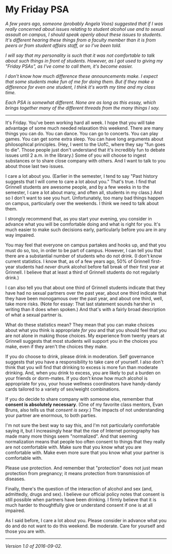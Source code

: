 My Friday PSA
=============

*A few years ago, someone (probably Angela Voos) suggested that if I
was really concerned about issues relating to student alcohol use and
to sexual assault on campus, I should speak openly about these issues to
students. It's different hearing these things from a faculty member than
it is from peers or from student affairs staff, or so I've been told.*

*I will say that my personality is such that it was not comfortable to
talk about such things in front of students.  However, as I got used to
giving my "Friday PSAs", as I've come to call them, it's become easier.*

*I don't know how much difference these announcements make.  I expect that
some students make fun of me for doing them.  But if they make a difference
for even one student, I think it's worth my time and my class time.*

*Each PSA is somewhat different.  None are as long as this essay, which
brings together many of the different threads from the many things I say.*

---

It's Friday.  You've been working hard all week.  I hope that you will
take advantage of some much needed relaxation this weekend.  There are
many things you can do.  You can dance.  You can go to concerts.
You can play games.  You can get some extra sleep.  You can have long
arguments about philosophical principles.  (Hey, I went to the UofC,
where they say "fun goes to die".  Those people just don't understand
that it's incredibly fun to debate issues until 2 a.m. in the library.)
Some of you will choose to ingest substances or to share close company
with others.  And I want to talk to you about those last two issues.

I care a lot about you.  (Earlier in the semester, I tend to say "Past
history suggests that I will come to care a lot about you."  That's true.
I find that Grinnell students are awesome people, and by a few weeks
in to the semester, I care a lot about many, and often all, students
in my class.)  And so I don't want to see you hurt.  Unfortunately,
too many bad things happen on campus, particularly over the weekends.
I think we need to talk about them.

I strongly recommend that, as you start your evening, you consider in
advance what you will be comfortable doing and what is right for you.
It's much easier to make such decisions early, particularly before you
are in any way impaired.

You may feel that everyone on campus partakes and hooks up, and that you
must do so, too, in order to be part of campus.  However, I can tell
you that there are a substantial number of students who do not drink.
(I don't know current statistics.  I know that, as of a few years ago,
50% of Grinnell first-year students had *never* drunk alcohol before
fall break of their first year at Grinnell.  I believe that at least a
third of Grinnell students do not regularly drink.)

I can also tell you that about one third of Grinnell students indicate
that they have had no sexual partners over the past year, about one
third indicate that they have been monogamous over the past year,
and about one third, well, take more risks.  (Note for essay: That
last statement sounds harsher in writing than it does when spoken.)
And that's with a fairly broad description of what a sexual partner is.

What do these statistics mean?  They mean that you can make choices about
what you think is appropriate *for you* and that you should feel that
you are not alone in making those choices.  My experience from twenty
years at Grinnell suggests that most students will support you in the
choices you make, even if they aren't the choices they make.

If you do choose to drink, please drink in moderation.  Self governance
suggests that you have a responsibility to take care of yourself.  I also
don't think that you will find that drinking to excess is more fun than
moderate drinking.  And, when you drink to excess, you are likely to
put a burden on your friends or dorm-mates.  If you don't know how much
alcohol is appropriate for you, your house wellness coordinators have
handy-dandy cards tailored to a variety of sex/weight combinations.

If you do decide to share company with someone else, remember that
**consent is absolutely necessary**.  (One of my favorite class mentors,
Evan Bruns, also tells us that *consent is sexy*.)  The impacts of not
understanding your partner are enormous, to both parties.

I'm not sure the best way to say this, and I'm not particularly
comfortable saying it, but I increasingly hear that the rise of Internet
pornography has made many more things seem "normalized".  And that seeming
normalization means that people too often consent to things that they
really are not comfortable with.  Make sure that you know what you are
comfortable with.  Make even more sure that you know what your partner
is comfortable with.

Please use protection.  And remember that "protection" does not just mean
protection from pregnancy; it means protection from transmission of diseases.

Finally, there's the question of the interaction of alcohol and sex (and,
admittedly, drugs and sex).  I believe our official policy notes that
consent is still possible when partners have been drinking.  I firmly
believe that it is much harder to thoughtfully give or understand consent
if one is at all impaired.

As I said before, I care a lot about you.  Please consider in advance
what you do and do not want to do this weekend.  Be moderate.  Care for
yourself and those you are with.

---

*Version 1.0 of 2016-09-02.*

